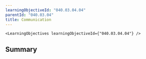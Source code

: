 ```yaml
---
learningObjectiveId: "040.03.04.04"
parentId: "040.03.04"
title: Communication
---
```


```tsx eval
<LearningObjectives learningObjectiveId={"040.03.04.04"} />
```

## Summary
